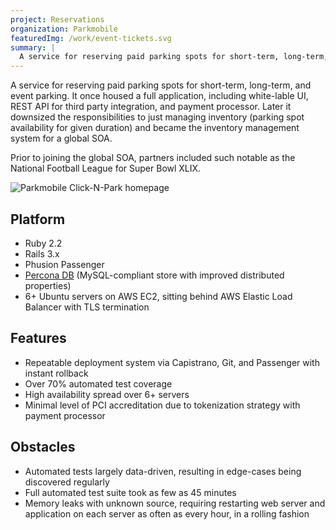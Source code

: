 ```yaml
---
project: Reservations
organization: Parkmobile
featuredImg: /work/event-tickets.svg
summary: |
  A service for reserving paid parking spots for short-term, long-term, and event parking.
---
```


A service for reserving paid parking spots for short-term, long-term, and event parking. It once housed a full application, including white-lable UI, REST API for third party integration, and payment processor. Later it downsized the responsibilities to just managing inventory (parking spot availability for given duration) and became the inventory management system for a global SOA.

Prior to joining the global SOA, partners included such notable as the National Football League for Super Bowl XLIX.

![Parkmobile Click-N-Park homepage](/work/CNP-parkmobile.png)

## Platform

- Ruby 2.2
- Rails 3.x
- Phusion Passenger
- [Percona DB](https://www.percona.com/) (MySQL-compliant store with improved distributed properties)
- 6+ Ubuntu servers on AWS EC2, sitting behind AWS Elastic Load Balancer with TLS termination

## Features

- Repeatable deployment system via Capistrano, Git, and Passenger with instant rollback
- Over 70% automated test coverage
- High availability spread over 6+ servers
- Minimal level of PCI accreditation due to tokenization strategy with payment processor

## Obstacles

- Automated tests largely data-driven, resulting in edge-cases being discovered regularly
- Full automated test suite took as few as 45 minutes
- Memory leaks with unknown source, requiring restarting web server and application on each server as often as every hour, in a rolling fashion

